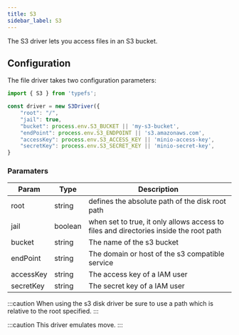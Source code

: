 ```yaml
---
title: S3
sidebar_label: S3
---
```


The S3 driver lets you access files in an S3 bucket.

## Configuration

The file driver takes two configuration parameters:

```typescript
import { S3 } from 'typefs';

const driver = new S3Driver({
    "root": "/",
    "jail": true,
    "bucket": process.env.S3_BUCKET || 'my-s3-bucket',
    "endPoint": process.env.S3_ENDPOINT || 's3.amazonaws.com',
    "accessKey": process.env.S3_ACCESS_KEY || 'minio-access-key',
    "secretKey": process.env.S3_SECRET_KEY || 'minio-secret-key',
}
```

### Paramaters

| Param     | Type    | Description                                                                            |
| --------- | ------- | -------------------------------------------------------------------------------------- |
| root      | string  | defines the absolute path of the disk root path                                        |
| jail      | boolean | when set to true, it only allows access to files and directories inside the root path |
| bucket    | string  | The name of the s3 bucket                                                              |
| endPoint    | string  | The domain or host of the s3 compatible service                                      |
| accessKey | string  | The access key of a IAM user                                                           |
| secretKey | string  | The secret key of a IAM user                                                           |

:::caution
When using the s3 disk driver be sure to use a path which is relative to the root specified.
:::

:::caution
This driver emulates move.
:::
